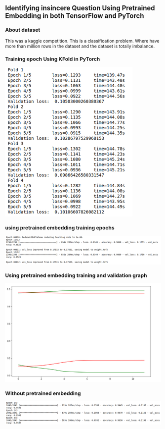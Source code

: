  ## Identifying insincere Question Using Pretrained Embedding in both TensorFlow and PyTorch
 
 ### About dataset
 This was a kaggle competition. This is a classification problem. Where have more than million rows in the dataset and the dataset is totally imbalance. 
 
 
 ### Training epoch Using KFold in PyTorch
 ![alt text](https://github.com/hasan-moni-321/Pretrained-Embedding/blob/main/images/torch%20epoch%20train.png)
 
 
 ###  using pretrained embedding training epochs
 ![alt text](https://github.com/hasan-moni-321/Pretrained-Embedding/blob/main/images/emb%20train%20epoch.png)
 
 
 ### Using pretrained embedding training and validation graph
 ![alt text](https://github.com/hasan-moni-321/Pretrained-Embedding/blob/main/images/emb%20train%20valid%20graph.png)
 
 
 ### Without pretrained embedding 
 ![alt text](https://github.com/hasan-moni-321/Pretrained-Embedding/blob/main/images/not%20emb%20train%20epoch.png)
